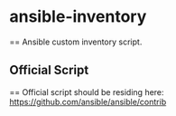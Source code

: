# ansible-inventory
==
Ansible custom inventory script.

## Official Script
==
Official script should be residing here:
https://github.com/ansible/ansible/contrib




